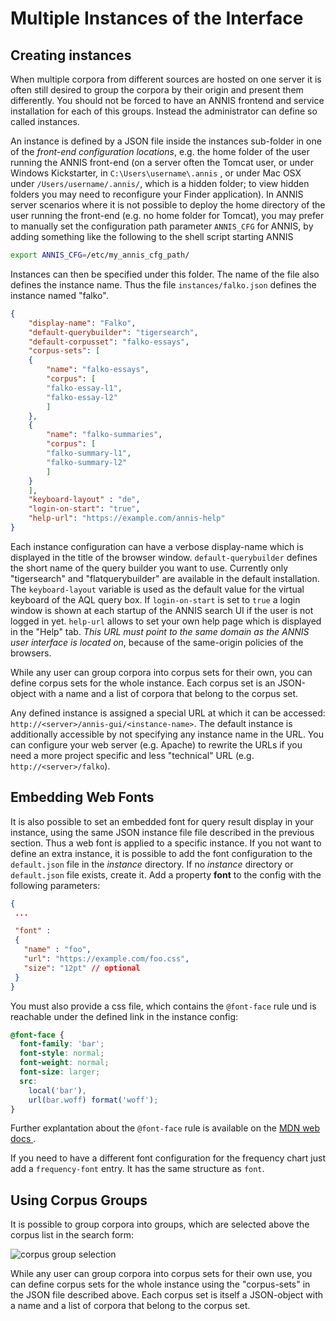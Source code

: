 # Multiple Instances of the Interface

## Creating instances

When multiple corpora from different sources are hosted on one server it is often
still desired to group the corpora by their origin and present them differently.
You should not be forced to have an ANNIS frontend and service installation for
each of this groups. Instead the administrator can define so called instances.

An instance is defined by a JSON file inside the instances sub-folder in one of
the *front-end configuration locations*, e.g. the home folder of the user running the ANNIS front-end
 (on a server often the Tomcat user, or under Windows Kickstarter, in
`C:\Users\username\.annis` , or under Mac OSX under `/Users/username/.annis/`,
which is a hidden folder; to view hidden folders you may need to reconfigure your
Finder application).
In ANNIS server scenarios where it is not possible to deploy the
home directory of the user running the front-end (e.g. no home folder for Tomcat), you
may prefer to manually set the configuration path parameter `ANNIS_CFG` for ANNIS,
by adding something like the following to the shell script starting ANNIS
~~~bash
export ANNIS_CFG=/etc/my_annis_cfg_path/
~~~
Instances can then be specified under this folder.
The name of the file also defines the instance name.
Thus the file `instances/falko.json` defines the instance named "falko".

~~~json
{
	"display-name": "Falko",
	"default-querybuilder": "tigersearch",
	"default-corpusset": "falko-essays",
	"corpus-sets": [
	{
		"name": "falko-essays",
		"corpus": [
		"falko-essay-l1",
		"falko-essay-l2"
		]
	},
	{
		"name": "falko-summaries",
		"corpus": [
		"falko-summary-l1",
		"falko-summary-l2"
		]
	}
	],
	"keyboard-layout" : "de",
	"login-on-start": "true",
	"help-url": "https://example.com/annis-help"
}
~~~

Each instance configuration can have a verbose display-name which is
displayed in the title of the browser window. `default-querybuilder` defines the
short name of the query builder you want to use. Currently only "tigersearch" and "flatquerybuilder" are
available in the default installation.
The `keyboard-layout` variable is used as the default value for the virtual keyboard of the AQL query box.
If `login-on-start` is set to `true` a login window is shown at each startup of the ANNIS search UI if the user is not logged in yet.
`help-url` allows to set your own help page which is displayed in the "Help" tab.
*This URL must point to the same domain as the ANNIS user interface is located on*, because of the same-origin policies of the browsers.

While any user can group corpora into corpus sets for their own, you can define
corpus sets for the whole instance. Each corpus set is an JSON-object with a
name and a list of corpora that belong to the corpus set.

Any defined instance is assigned a special URL at which it can be accessed:
`http://<server>/annis-gui/<instance-name>`. The default instance is
additionally accessible by not specifying any instance name in the URL. You can
configure your web server (e.g. Apache) to rewrite the URLs if you need a more
project specific and less "technical" URL (e.g. `http://<server>/falko`).

## Embedding Web Fonts

It is also possible to set an embedded font for query result display in your instance,
using the same JSON instance file file described in the previous section.
Thus a web font is applied to a specific instance. 
If you not want to define an extra instance, it is possible to add the font configuration to the
`default.json` file in the *instance* directory. If no *instance*
directory or `default.json` file exists, create it. 
Add a property **font** to the config with the following parameters:

~~~json
{
 ...

 "font" :
 {
   "name" : "foo",
   "url": "https://example.com/foo.css",
   "size": "12pt" // optional
 }
}
~~~

You must also provide a css file, which contains the `@font-face` rule
und is reachable under the defined link in the instance config:

~~~css
@font-face {
  font-family: 'bar';
  font-style: normal;
  font-weight: normal;
  font-size: larger;
  src:
	local('bar'),
	url(bar.woff) format('woff');
}
~~~

Further explantation about the `@font-face` rule is available on the [MDN web docs
](https://developer.mozilla.org/en-US/docs/Web/CSS/@font-face).

If you need to have a different font configuration for the frequency chart
just add a `frequency-font` entry. It has the same structure as `font`.

## Using Corpus Groups

It is possible to group corpora into groups, which are selected above the corpus list in
the search form:

![corpus group selection](corpus-group.png)

While any user can group corpora into corpus sets for their own use, you can define
corpus sets for the whole instance using the "corpus-sets" in the JSON file described
above. Each corpus set is itself a JSON-object with a name and a list of corpora that
belong to the corpus set.
